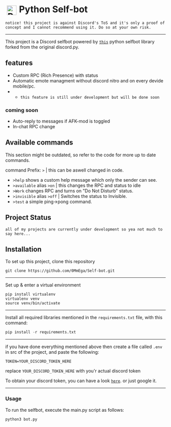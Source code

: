 # <img align="left" alt="Python" width="30px" style="padding:5px;" src="https://cdn.jsdelivr.net/gh/devicons/devicon/icons/python/python-plain.svg" /> Python Self-bot

`notice! this project is against Discord's ToS and it's only a proof of concept and I cannot recommend using it. Do so at your own risk.`

---

This project is a Discord selfbot powered by [`this`](https://github.com/dolfies/discord.py-self) python selfbot library forked from the original discord.py.

## features

- Custom RPC (Rich Presence) with status
- Automatic emote managment without discord nitro and on every devide mobile/pc.
- - `this feature is still under development but will be done soon`

### coming soon

- Auto-reply to messages if AFK-mod is toggled
- In-chat RPC change

## Available commands

This section might be outdated, so refer to the code for more up to date commands.

command Prefix: `>`
|
this can be aswell changed in code.

- ```>help``` shows a custom help message which only the sender can see.
- ```>available``` alias ```>on``` | this changes the RPC and status to idle
- ```>Work``` changes RPC and turns on "Do Not Disturb" status.
- ```>invisible``` alias ```>off``` | Switches the status to Invisible.
- ```>test``` a simple ping->pong command.

## Project Status

`all of my projects are currently under development so yea not much to say here...`

## Installation

To set up this project, clone this repository

```shell
git clone https://github.com/0MmEga/Self-bot.git
```

---

Set up & enter a virtual environment

```shell
pip install virtualenv
virtualenv venv
source venv/bin/activate
```

---

Install all required libraries mentioned in the `requirements.txt` file, with this command:

```python
pip install -r requirements.txt
```

---

if you have done everything mentioned above then create a file called `.env` in src of the project, and paste the following:

```env
TOKEN=YOUR_DISCORD_TOKEN_HERE
```

replace `YOUR_DISCORD_TOKEN_HERE` with you'r actual discord token

To obtain your discord token, you can have a look [`here`](https://discordpy-self.readthedocs.io/en/latest/token.html). or just google it.

---

### Usage

To run the selfbot, execute the main.py script as follows:

```python
python3 bot.py
```
